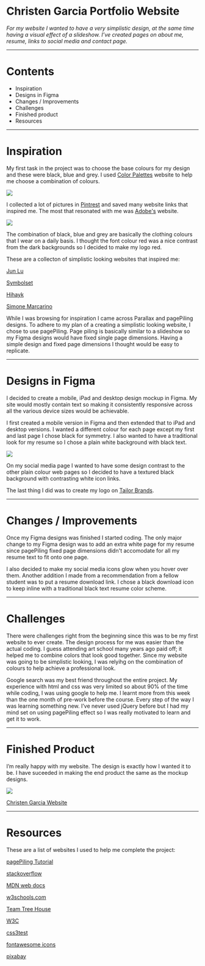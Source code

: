 # Christen Garcia Portfolio Website
*For my website I wanted to have a very simplistic design, at the same time having a visual effect of a slideshow. I’ve created pages on about me, resume, links to social media and contact page.*

-------------------------------------------------------------------------------------

# Contents
  - Inspiration
  - Designs in Figma
  - Changes / Improvements
  - Challenges
  - Finished product
  - Resources

  -------------------------------------------------------------------------------------

# Inspiration

My first task in the project was to choose the base colours for my design and these were black, blue and grey. I used [Color Palettes](http://colorpalettes.net/color-palette-1851/ "Color Palettes") website to help me choose a combination of colours.

![](img/color_palette.png)

I collected a lot of pictures in [Pintrest](https://au.pinterest.com/christen_garcia/portfolio-project/) and saved many website links that inspired me. The most that resonated with me was [Adobe's](http://www.adobe.com/au/creativecloud/buy/students.html?promoid=65FN7X8B&mv=other "Adobe's Homepage") website.

![](img/adobe_website.png)

The combination of black, blue and grey are basically the clothing colours that I wear on a daily basis. I thought the font colour red was a nice contrast from the dark backgrounds so I decided to make my logo red.

These are a collecton of simplistic looking websites that inspired me:

[Jun Lu](http://junlu.co/ "Jun Lu")

[Symbolset](https://symbolset.com/ "Symbolset")

[Hihayk](http://www.hihayk.com/ "Hayk")

[Simone Marcarino](http://simonemarcarino.com/ "Simone Marcarino")

While I was browsing for inspiration I came across Parallax and pagePiling designs. To adhere to my plan of a creating a simplistic looking website, I chose to use pagePiling. Page piling is basically similar to a slideshow so my Figma designs would have fixed single page dimensions. Having a simple design and fixed page dimensions I thought would be easy to replicate. 

-------------------------------------------------------------------------------------

# Designs in Figma

I decided to create a mobile, iPad and desktop design mockup in Figma. My site would mostly contain text so making it consistently responsive across all the various device sizes would be achievable.

I first created a mobile version in Figma and then extended that to iPad and desktop versions. I wanted a different colour for each page except my first and last page I chose black for symmetry. I also wanted to have a traditional look for my resume so I chose a plain white background with black text.

![](img/Figma_1.png)

On my social media page I wanted to have some design contrast to the other plain colour web pages so I decided to have a textured black background with contrasting white icon links. 

The last thing I did was to create my logo on [Tailor Brands](https://www.tailorbrands.com/).

-------------------------------------------------------------------------------------

# Changes / Improvements

Once my Figma designs was finished I started coding. The only major change to my Figma design was to add an extra white page for my resume since pagePiling fixed page dimensions didn't accomodate for all my resume text to fit onto one page.  

I also decided to make my social media icons glow when you hover over them. Another addition I made from a recommendation from a fellow student was to put a resume download link. I chose a black download icon to keep inline with a traditional black text resume color scheme.

-------------------------------------------------------------------------------------

# Challenges

There were challenges right from the beginning since this was to be my first website to ever create. The design process for me was easier than the actual coding. I guess attending art school many years ago paid off; it helped me to combine colors that look good together. Since my website was going to be simplistic looking, I was relyihg on the combination of colours to help achieve a professional look.  

Google search was my best friend throughout the entire project. My experience with html and css was very limited so about 90% of the time while coding, I was using google to help me. I learnt more from this week than the one month of pre-work before the course. Every step of the way I was learning something new. I’ve never used jQuery before but I had my mind set on using pagePiling effect so I was really motivated to learn and get it to work.

-------------------------------------------------------------------------------------

# Finished Product

I’m really happy with my website. The design is exactly how I wanted it to be. I have suceeded in making the end product the same as the mockup designs.

![](img/iPhone5.png)

[Christen Garcia Website](https://christengarcia.com)

-------------------------------------------------------------------------------------

# Resources

These are a list of websites I used to help me complete the project:

[pagePiling Tutorial](https://onextrapixel.com/how-to-create-a-beautiful-fullscreen-single-scrolling-page-like-huge-inc/ "pagePiling tutorial")

[stackoverflow](https://stackoverflow.com/ "stackoverflow")

[MDN web docs](https://developer.mozilla.org/en-US/ "MDN web docs")

[w3schools.com](https://www.w3schools.com/ "w3schools")

[Team Tree House](https://teamtreehouse.com/home "Team Tree House")

[W3C](https://validator.w3.org/ "W3C")

[css3test](http://css3test.com/ "css3test")

[fontawesome icons](http://fontawesome.io/icons/ "fontawesome icons")

[pixabay](https://pixabay.com "pixabay")

